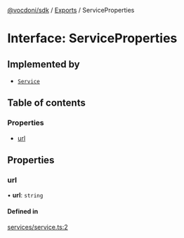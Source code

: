 [@vocdoni/sdk](/sdk) / [Exports](../modules) / ServiceProperties

# Interface: ServiceProperties

## Implemented by

- [`Service`](../classes/Service)

## Table of contents

### Properties

- [url](ServiceProperties#url)

## Properties

### url

• **url**: `string`

#### Defined in

[services/service.ts:2](https://github.com/vocdoni/vocdoni-sdk/blob/9e24a20/src/services/service.ts#L2)
